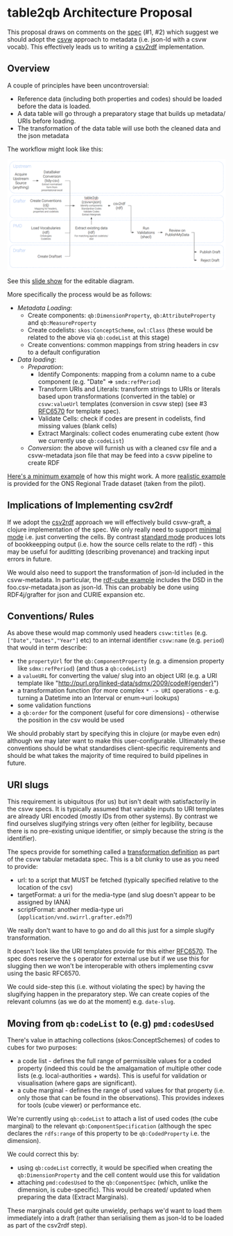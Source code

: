 # table2qb Architecture Proposal

This proposal draws on comments on the [spec](./specification.md) (#1, #2) which suggest we should adopt the [csvw](https://www.w3.org/TR/tabular-data-model/) approach to metadata (i.e. json-ld with a csvw vocab). This effectively leads us to writing a [csv2rdf](https://www.w3.org/TR/csv2rdf/) implementation.

## Overview

A couple of principles have been uncontroversial:
- Reference data (including both properties and codes) should be loaded before the data is loaded.
- A data table will go through a preparatory stage that builds up metadata/ URIs before loading.
- The transformation of the data table will use both the cleaned data and the json metadata

The workflow might look like this:

![workflow diagram](workflow.png?raw=true)

See this [slide show](https://docs.google.com/presentation/d/1-wPkjdhzAejKpvf2BVwEblsAbRiff8g0nYt1Hb1BUcQ/edit#slide=id.g2e1ff91010_0_0) for the editable diagram.

More specifically the process would be as follows:

- *Metadata Loading*:
  - Create components: `qb:DimensionProperty`, `qb:AttributeProperty` and `qb:MeasureProperty`
  - Create codelists: `skos:ConceptScheme`, `owl:Class` (these would be related to the above via `qb:codeList` at this stage)
  - Create conventions: common mappings from string headers in csv to a default configuration
- *Data loading*:
  - *Preparation*: 
    - Identify Components: mapping from a column name to a cube component (e.g. "Date" => `smdx:refPeriod`)
    - Transform URIs and Literals: transform strings to URIs or literals based upon transformations (converted in the table) or `csvw:valueUrl` templates (conversion in csvw step) (see #3 [RFC6570](https://tools.ietf.org/html/rfc6570) for template spec).
    - Validate Cells: check if codes are present in codelists, find missing values (blank cells)
    - Extract Marginals: collect codes enumerating cube extent (how we currently use `qb:codeList`)
  - *Conversion*: the above will furnish us with a cleaned csv file and a csvw-metadata json file that may be feed into a csvw pipeline to create RDF

[Here's a minimum example](./example.md) of how this might work. A more [realistic example](./examples/ons-trade/) is provided for the ONS Regional Trade dataset (taken from the pilot).

## Implications of Implementing csv2rdf

If we adopt the [csv2rdf](https://www.w3.org/TR/csv2rdf/) approach we will effectively build csvw-graft, a clojure implementation of the spec. We only really need to support [minimal mode](https://www.w3.org/TR/csv2rdf/#dfn-minimal-mode) i.e. just converting the cells. By contrast [standard mode](https://www.w3.org/TR/csv2rdf/#dfn-standard-mode) produces lots of bookkeepping output (i.e. how the source cells relate to the rdf) - this may be useful for auditting (describing provenance) and tracking input errors in future.

We would also need to support the transformation of json-ld included in the csvw-metadata. In particular, the [rdf-cube example](https://github.com/w3c/csvw/blob/gh-pages/examples/rdf-data-cube-example.md) includes the DSD in the foo.csv-metadata.json as json-ld. This can probably be done using RDF4j/grafter for json and CURIE expansion etc.

## Conventions/ Rules

As above these would map commonly used headers `csvw:titles` (e.g. `["Date","Dates","Year"]` etc) to an internal identifier `csvw:name` (e.g. `period`) that would in term describe:
- the `propertyUrl` for the `qb:ComponentProperty` (e.g. a dimension property like `sdmx:refPeriod`) (and thus a `qb:codeList`)
- a `valueURL` for converting the value/ slug into an object URI (e.g. a URI template like "http://purl.org/linked-data/sdmx/2009/code#{gender}")
- a transformation function (for more complex `* -> URI` operations - e.g. turning a Datetime into an Interval or enum->uri lookups)
- some validation functions
- a `qb:order` for the component (useful for core dimensions) - otherwise the position in the csv would be used

We should probably start by specifying this in clojure (or maybe even edn) although we may later want to make this user-configurable. Ultimately these conventions should be what standardises client-specific requirements and should be what takes the majority of time required to build pipelines in future.


## URI slugs

This requirement is ubiquitous (for us) but isn't dealt with satisfactorily in the csvw specs. It is typically assumed that variable inputs to URI templates are already URI encoded (mostly IDs from other systems). By contrast we find ourselves slugifying strings very often (either for legibility, because there is no pre-existing unique identifier, or simply because the string *is* the identifier).

The specs provide for something called a [transformation definition](https://www.w3.org/TR/2015/REC-tabular-metadata-20151217/#dfn-transformation-definition) as part of the csvw tabular metadata spec. This is a bit clunky to use as you need to provide:

- url: to a script that MUST be fetched (typically specified relative to the location of the csv)
- targetFormat: a uri for the media-type (and slug doesn't appear to be assigned by IANA)
- scriptFormat: another media-type uri (`application/vnd.swirrl.grafter.edn`?!)

We really don't want to have to go and do all this just for a simple slugify transformation.

It doesn't look like the URI templates provide for this either [RFC6570](https://tools.ietf.org/html/rfc6570). The spec does reserve the `$` operator for external use but if we use this for slugging then we won't be interoperable with others implementing csvw using the basic RFC6570.

We could side-step this (i.e. without violating the spec) by having the slugifying happen in the preparatory step. We can create copies of the relevant columns (as we do at the moment) e.g. `date-slug`.


## Moving from `qb:codeList` to (e.g) `pmd:codesUsed`

There's value in attaching collections (skos:ConceptSchemes) of codes to cubes for two purposes:

- a code list - defines the full range of permissible values for a coded property (indeed this could be the amalgamation of multiple other code lists (e.g. local-authorities + wards). This is useful for validation or visualisation (where gaps are significant).
- a cube marginal - defines the range of used values for that property (i.e. only those that can be found in the observations). This provides indexes for tools (cube viewer) or performance etc.

We're currently using `qb:codeList` to attach a list of used codes (the cube marginal) to the relevant `qb:ComponentSpecification` (although the spec declares the `rdfs:range` of this property to be `qb:CodedProperty` i.e. the dimension).

We could correct this by:
 
- using `qb:codeList` correctly, it would be specified when creating the `qb:DimensionProperty` and the cell content would use this for validation
- attaching `pmd:codesUsed` to the `qb:ComponentSpec` (which, unlike the dimension, is cube-specific). This would be created/ updated when preparing the data (Extract Marginals).

These marginals could get quite unwieldy, perhaps we'd want to load them immediately into a draft (rather than serialising them as json-ld to be loaded as part of the csv2rdf step).
